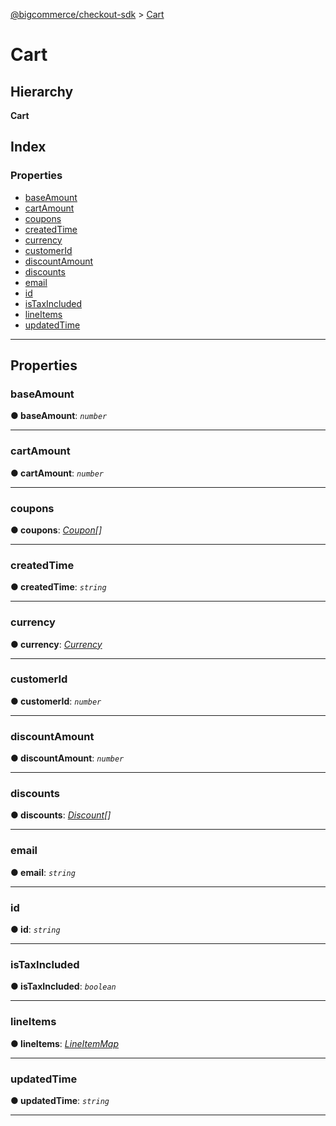 [@bigcommerce/checkout-sdk](../README.md) > [Cart](../interfaces/cart.md)

# Cart

## Hierarchy

**Cart**

## Index

### Properties

* [baseAmount](cart.md#baseamount)
* [cartAmount](cart.md#cartamount)
* [coupons](cart.md#coupons)
* [createdTime](cart.md#createdtime)
* [currency](cart.md#currency)
* [customerId](cart.md#customerid)
* [discountAmount](cart.md#discountamount)
* [discounts](cart.md#discounts)
* [email](cart.md#email)
* [id](cart.md#id)
* [isTaxIncluded](cart.md#istaxincluded)
* [lineItems](cart.md#lineitems)
* [updatedTime](cart.md#updatedtime)

---

## Properties

<a id="baseamount"></a>

###  baseAmount

**● baseAmount**: *`number`*

___
<a id="cartamount"></a>

###  cartAmount

**● cartAmount**: *`number`*

___
<a id="coupons"></a>

###  coupons

**● coupons**: *[Coupon](coupon.md)[]*

___
<a id="createdtime"></a>

###  createdTime

**● createdTime**: *`string`*

___
<a id="currency"></a>

###  currency

**● currency**: *[Currency](currency.md)*

___
<a id="customerid"></a>

###  customerId

**● customerId**: *`number`*

___
<a id="discountamount"></a>

###  discountAmount

**● discountAmount**: *`number`*

___
<a id="discounts"></a>

###  discounts

**● discounts**: *[Discount](discount.md)[]*

___
<a id="email"></a>

###  email

**● email**: *`string`*

___
<a id="id"></a>

###  id

**● id**: *`string`*

___
<a id="istaxincluded"></a>

###  isTaxIncluded

**● isTaxIncluded**: *`boolean`*

___
<a id="lineitems"></a>

###  lineItems

**● lineItems**: *[LineItemMap](lineitemmap.md)*

___
<a id="updatedtime"></a>

###  updatedTime

**● updatedTime**: *`string`*

___

